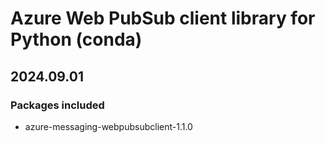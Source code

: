 # Azure Web PubSub client library for Python (conda)

## 2024.09.01

### Packages included

- azure-messaging-webpubsubclient-1.1.0
